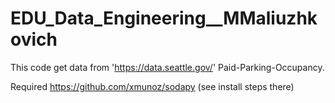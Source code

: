 # EDU_Data_Engineering__MMaliuzhkovich
This code get data from 'https://data.seattle.gov/' Paid-Parking-Occupancy.

Required https://github.com/xmunoz/sodapy (see install steps there)
